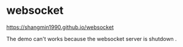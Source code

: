 # websocket

https://shangmin1990.github.io/websocket

The demo can't works because the websocket server is shutdown .
